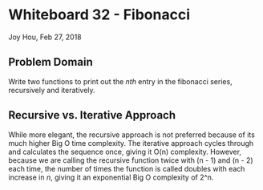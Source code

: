 # Whiteboard 32 - Fibonacci
Joy Hou, Feb 27, 2018

## Problem Domain
Write two functions to print out the *nth* entry in the fibonacci series, recursively and iteratively.

## Recursive vs. Iterative Approach
While more elegant, the recursive approach is not preferred because of its much higher Big O time complexity. The iterative approach cycles through and calculates the sequence once, giving it O(n) complexity. However, because we are calling the recursive function twice with (n - 1) and (n - 2) each time, the number of times the function is called doubles with each increase in *n*, giving it an exponential Big O complexity of 2^n.
